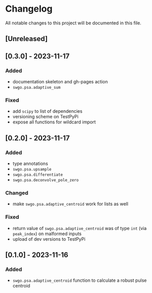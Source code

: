 # Changelog

All notable changes to this project will be documented in this file.

## [Unreleased]

## [0.3.0] - 2023-11-17

### Added

- documentation skeleton and gh-pages action
- `swgo.psa.adaptive_sum`

### Fixed

- add `scipy` to list of dependencies
- versioning scheme on TestPyPi
- expose all functions for wildcard import

## [0.2.0] - 2023-11-17

### Added

- type annotations
- `swgo.psa.upsample`
- `swgo.psa.differentiate`
- `swgo.psa.deconvolve_pole_zero`

### Changed

- make `swgo.psa.adaptive_centroid` work for lists as well

### Fixed

- return value of `swgo.psa.adaptive_centroid` was of type `int` (via `peak_index`) on malformed inputs
- upload of dev versions to TestPyPi

## [0.1.0] - 2023-11-16

### Added

- `swgo.psa.adaptive_centroid` function to calculate a robust pulse centroid
